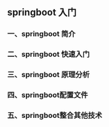 ## springboot 入门

### 一、springboot 简介



### 二、springboot 快速入门



### 三、springboot 原理分析



### 四、springboot配置文件



### 五、springboot整合其他技术